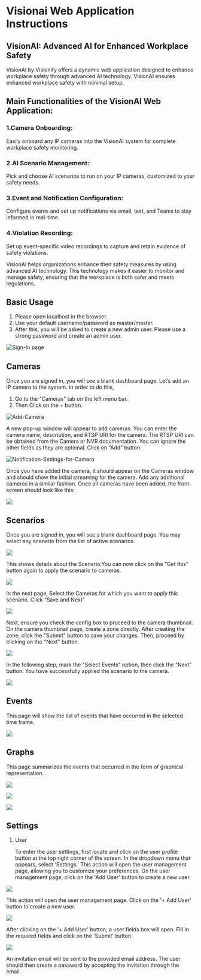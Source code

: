 # Visionai Web Application Instructions

##  VisionAI: Advanced AI for Enhanced Workplace Safety

VisionAI by Visionify offers a dynamic web application designed to enhance workplace safety through advanced AI technology. VisionAI ensures enhanced workplace safety with minimal setup.

##  Main Functionalities of the VisionAI Web Application:

### 1.Camera Onboarding:
Easily onboard any IP cameras into the VisionAI system for complete workplace safety monitoring.
### 2.AI Scenario Management: 
Pick and choose AI scenarios to run on your IP cameras, customized to your safety needs.
### 3.Event and Notification Configuration:
Configure events and set up notifications via email, text, and Teams to stay informed in real-time.


### 4.Violation Recording: 
Set up event-specific video recordings to capture and retain evidence of safety violations.

VisionAI helps organizations enhance their safety measures by using advanced AI technology. This technology makes it easier to monitor and manage safety, ensuring that the workplace is both safer and meets regulations.







## Basic Usage

1. Please open localhost in the browser.
2. Use your default username/password as master/master.
3. After this, you will be asked to create a new admin user. Please use a strong password and create an admin user.

![Sign-In page](https://visionai.azureedge.net/docs-images/Web-app_Pictures/login.png)






## Cameras

Once you are signed in, you will see a blank dashboard page. 
Let’s add an IP camera to the system. In order to do this,
1. Go to the “Cameras” tab on the left menu bar.
2. Then Click on the  + button.


![Add-Camera](https://docsvisionify.blob.core.windows.net/docs-images/Web-app_Pictures/camera-add.jpg
)

A new pop-up window will appear to add cameras. You can enter the camera name, description, and RTSP URI for the camera. The RTSP URI can be obtained from the Camera or NVR documentation. You can ignore the other fields as they are optional. Click on “Add” button.

![Notification-Settings-for-Camera](https://docsvisionify.blob.core.windows.net/docs-images/Web-app_Pictures/add-camera.jpg
)

Once you have added the camera, it should appear on the Cameras window and should show the initial streaming for the camera. Add any additional cameras in a similar fashion. Once all cameras have been added, the front-screen should look like this:


![](https://docsvisionify.blob.core.windows.net/docs-images/Web-app_Pictures/added-cameras.png)







## Scenarios

Once you are signed in, you will see a blank dashboard page. 
You may select any scenario from the list of active scenarios.

![](https://docsvisionify.blob.core.windows.net/docs-images/Web-app_Pictures/scenario.png
)

This shows details about the Scenario.You can now click on the “Get this” button again to apply the scenario to cameras.

![](https://docsvisionify.blob.core.windows.net/docs-images/Web-app_Pictures/get-this.jpg)


In the next page, Select the Cameras for which you want to apply this scenario.
Click “Save and Next”

![](https://docsvisionify.blob.core.windows.net/docs-images/Web-app_Pictures/select-camera.png)

 Next, ensure you check the config box to proceed to the camera thumbnail. On the camera thumbnail page, create a zone directly. After creating the zone, click the "Submit" button to save your changes. Then, proceed by clicking on the "Next" button.

![](https://docsvisionify.blob.core.windows.net/docs-images/Web-app_Pictures/zone.png)

In the following step, mark the "Select Events" option, then click the "Next" button. You have successfully applied the scenario to the camera.

![](https://docsvisionify.blob.core.windows.net/docs-images/Web-app_Pictures/select-event.jpg)





## Events

This page will show the list of events that have occurred in the selected time frame.

![](https://visionai.azureedge.net/docs-images/Web-app_Pictures/events-page.png)






## Graphs

This page summarizes the events that occurred in the form of graphical representation.

![](https://visionai.azureedge.net/docs-images/Web-app_Pictures/dashboard1.png)

![](https://visionai.azureedge.net/docs-images/Web-app_Pictures/dashboard2.png)

![](https://visionai.azureedge.net/docs-images/Web-app_Pictures/dashboard3.png)




## Settings

1. User

   To enter the user settings, first locate and click on the user profile button at the top right corner of the screen. In the dropdown menu that appears, select 'Settings.' This action will open the user management page, allowing you to customize your preferences. On the user management  page, click on the 'Add User' button to create a new user.



![](https://docsvisionify.blob.core.windows.net/docs-images/Web-app_Pictures/user-settings.jpg)

This action will open the user management page. Click on the '+ Add User' button to create a new user.

![](https://docsvisionify.blob.core.windows.net/docs-images/Web-app_Pictures/add-user.jpg)

After clicking on the '+ Add User' button, a user fields box will open. Fill in the required fields and click on the 'Submit' button.

![](https://docsvisionify.blob.core.windows.net/docs-images/Web-app_Pictures/adduser-submit.jpg)


An invitation email will be sent to the provided email address. The user should then create a password by accepting the invitation through the email.